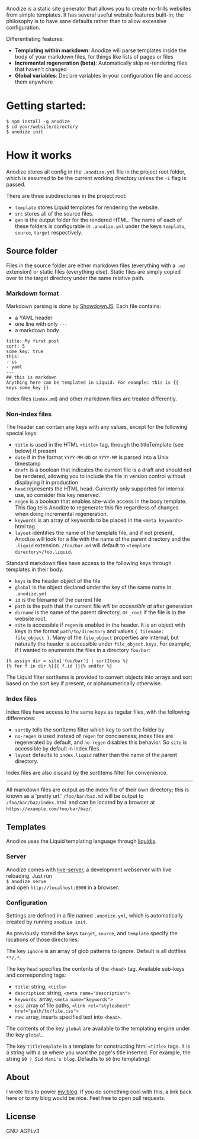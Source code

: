 Anodize is a static site generator that allows you to create no-frills websites from simple templates. It has several useful website features built-in; the philosophy is to have sane defaults rather than to allow excessive configuration.

Differentiating features:
- **Templating within markdown**: Anodize will parse templates inside the body of your markdown files, for things like lists of pages or files
- **Incremental regeneration (beta)**: Automatically skip re-rendering files that haven't changed
- **Global variables**: Declare variables in your configuration file and access them anywhere

# Getting started:
`$ npm install -g anodize`  
`$ cd your/website/directory`  
`$ anodize init`  

# How it works
Anodize stores all config in the `.anodize.yml` file in the project root folder, which is assumed to be the current working directory unless the `-i` flag is passed.

There are three subdirectories in the project root:
- `template` stores Liquid templates for rendering the website.
- `src` stores all of the source files.
- `gen` is the output folder for the rendered HTML.
The name of each of these folders is configurable in `.anodize.yml` under the keys `template`, `source`, `target` respectively.

## Source folder
Files in the source folder are either markdown files (everything with a `.md` extension) or static files (everything else). Static files are simply copied over to the target directory under the same relative path.
 
### Markdown format
Markdown parsing is done by [ShowdownJS](https://github.com/showdownjs/showdown/).
Each file contains:
- a YAML header
- one line with only `---`  
- a markdown body
```
title: My first post
sort: 5
some_key: true
this:
- is
- yaml
---
## this is markdown
Anything here can be templated in Liquid. For example: this is {{ keys.some_key }}.
```

Index files (`index.md`) and other markdown files are treated differently.

### Non-index files
The header can contain any keys with any values, except for the following special keys:
- `title` is used in the HTML `<title>` tag, through the titleTemplate (see below) if present
- `date` if in the format `YYYY-MM-DD` or `YYYY-MM` is parsed into a Unix timestamp
- `draft` is a boolean that indicates the current file is a draft and should not be rendered, allowing you to include the file in version control without displaying it in production
- `head` represents the HTML head. Currently only supported for internal use, so consider this key reserved.
- `regen` is a boolean that enables site-wide access in the body template. This flag tells Anodize to regenerate this file regardless of changes when doing incremental regeneration.
- `keywords` is an array of keywords to be placed in the `<meta keywords>` html tag.
- `layout` identifies the name of the template file, and if not present, Anodize will look for a file with the name of the parent directory and the `.liquid` extension. `/foo/bar.md` will default to `<template directory>/foo.liquid`.
 
Standard markdown files have access to the following keys through templates in their body.
- `keys` is the header object of the file
- `global` is the object declared under the key of the same name in `.anodize.yml`
- `id` is the filename of the current file
- `path` is the path that the current file _will be accessible at_ after generation
- `dirname` is the name of the parent directory, or `_root` if the file is in the website root.
- `site` is accessible if `regen` is enabled in the header. It is an object with keys in the format `path/to/directory` and values `{ filename: file_object }`. Many of the `file_object` properties are internal, but naturally the header is accessible under `file_object.keys`. For example, if I wanted to enumerate the files in a directory `foo/bar`:
```
{% assign dir = site['foo/bar'] | sortItems %}
{% for f in dir %}{{ f.id }}{% endfor %} 
```
The Liquid filter sortItems is provided to convert objects into arrays and sort based on the sort key if present, or alphanumerically otherwise.
### Index files
Index files have access to the same keys as regular files, with the following differences:
- `sortBy` tells the sortItems filter which key to sort the folder by
- `no-regen` is used instead of `regen` for conciseness; index files are regenerated by default, and `no-regen` disables this behavior. So `site` is accessible by default in index files.
- `layout` defaults to `index.liquid` rather than the name of the parent directory.

Index files are also discard by the sortItems filter for convenience.

---
All markdown files are output as the index file of their own directory; this is known as a 'pretty url.' `/foo/bar/baz.md` will be output to `/foo/bar/baz/index.html` and can be located by a browser at `https://example.com/foo/bar/baz/`. 
## Templates
Anodize uses the Liquid templating language through [liquidjs](https://github.com/harttle/liquidjs).

### Server
Anodize comes with [live-server](https://github.com/tapio/live-server), a development webserver with live reloading. Just run  
`$ anodize serve`  
and open `http://localhost:8000` in a browser.

### Configuration
Settings are defined in a file named `.anodize.yml`, which is automatically created by running `anodize init`.

As previously stated the keys `target`, `source`, and `template` specify the locations of those directories.

The key `ignore` is an array of glob patterns to ignore. Default is all dotfiles `**/.*`.

The key `head` specifies the contents of the `<head>` tag. Available sub-keys and corresponding tags:
- `title`: string, `<title>`
- `description`: string, `<meta name="description">`
- `keywords`: array, `<meta name="keywords">`
- `css`: array of file paths, `<link rel="stylesheet" href="path/to/file.css">`
- `raw`: array, inserts specified text into `<head>`.

The contents of the key `global` are available to the templating engine under the key `global`.

The key `titleTemplate` is a template for constructing html `<title>` tags. It is a string with a `$0` where you want the page's title inserted. For example, the string `$0 | Sid Mani's blog`. Defaults to `$0` (no templating).

## About
I wrote this to power [my blog](https://sidmani.com). If you do something cool with this, a link back here or to my blog would be nice. Feel free to open pull requests.

## License
GNU-AGPLv3
